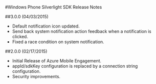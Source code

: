 <properties 
	pageTitle="Windows Phone Silverlight SDK Release Notes" 
	description="Azure Mobile Engagement - Windows Phone Silverlight SDK Release Notes" 					
	services="mobile-engagement" 
	documentationCenter="mobile" 
	authors="piyushjo" 
	manager="dwrede" 
	editor="" />

<tags 
	ms.service="mobile-engagement" 
	ms.workload="mobile" 
	ms.tgt_pltfrm="mobile-windows-phone" 
	ms.devlang="C#" 
	ms.topic="article" 
	ms.date="04/07/2015" 
	ms.author="piyushjo" />

#Windows Phone Silverlight SDK Release Notes

##3.0.0 (04/03/2015)

-   Default notification icon updated.
-   Send back system notification action feedback when a notification is clicked.
-   Fixed a race condition on system notification.

##2.0.0 (02/17/2015)

-   Initial Release of Azure Mobile Engagement.
-   appId/sdkKey configuration is replaced by a connection string configuration.
-   Security improvements.
